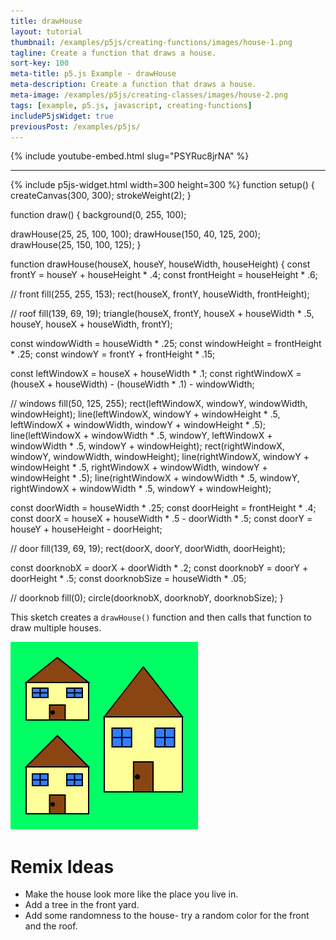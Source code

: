 ```yaml
---
title: drawHouse
layout: tutorial
thumbnail: /examples/p5js/creating-functions/images/house-1.png
tagline: Create a function that draws a house.
sort-key: 100
meta-title: p5.js Example - drawHouse
meta-description: Create a function that draws a house.
meta-image: /examples/p5js/creating-classes/images/house-2.png
tags: [example, p5.js, javascript, creating-functions]
includeP5jsWidget: true
previousPost: /examples/p5js/
---
```


{% include youtube-embed.html slug="PSYRuc8jrNA" %}

---

{% include p5js-widget.html width=300 height=300 %}
function setup() {
  createCanvas(300, 300);
  strokeWeight(2);
}

function draw() {
  background(0, 255, 100);
  
  drawHouse(25, 25, 100, 100);
  drawHouse(150, 40, 125, 200);
  drawHouse(25, 150, 100, 125);
}

function drawHouse(houseX, houseY, houseWidth, houseHeight) {
  const frontY = houseY + houseHeight * .4;
  const frontHeight = houseHeight * .6;
  
  // front
  fill(255, 255, 153);
  rect(houseX, frontY, houseWidth, frontHeight);
  
  // roof
  fill(139, 69, 19);
  triangle(houseX, frontY,
           houseX + houseWidth * .5, houseY,
           houseX + houseWidth, frontY);
  
  const windowWidth = houseWidth * .25;
  const windowHeight = frontHeight * .25;
  const windowY = frontY + frontHeight * .15;
  
  const leftWindowX = houseX + houseWidth * .1;
  const rightWindowX = (houseX + houseWidth) - 
                       (houseWidth * .1) - windowWidth;
  
  // windows 
  fill(50, 125, 255);
  rect(leftWindowX, windowY, windowWidth, windowHeight);
  line(leftWindowX, windowY + windowHeight * .5,
       leftWindowX + windowWidth, windowY + windowHeight * .5);
  line(leftWindowX + windowWidth * .5, windowY,
       leftWindowX + windowWidth * .5, windowY + windowHeight);
  rect(rightWindowX, windowY, windowWidth, windowHeight);
  line(rightWindowX, windowY + windowHeight * .5,
       rightWindowX + windowWidth, windowY + windowHeight * .5);
  line(rightWindowX + windowWidth * .5, windowY,
       rightWindowX + windowWidth * .5, windowY + windowHeight);
  
  const doorWidth = houseWidth * .25;
  const doorHeight = frontHeight * .4;
  const doorX = houseX + houseWidth * .5 - doorWidth * .5;
  const doorY = houseY + houseHeight - doorHeight;
  
  // door
  fill(139, 69, 19);
  rect(doorX, doorY, doorWidth, doorHeight);
  
  const doorknobX = doorX + doorWidth * .2;
  const doorknobY = doorY + doorHeight * .5;
  const doorknobSize = houseWidth * .05;
  
  // doorknob
  fill(0);
  circle(doorknobX, doorknobY, doorknobSize);
}
</script>

This sketch creates a `drawHouse()` function and then calls that function to draw multiple houses.

![houses](/examples/p5js/creating-functions/images/house-3.png)

# Remix Ideas

- Make the house look more like the place you live in.
- Add a tree in the front yard.
- Add some randomness to the house- try a random color for the front and the roof.